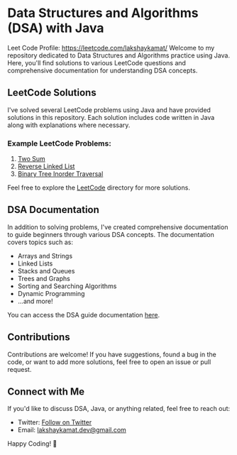# Data Structures and Algorithms (DSA) with Java
Leet Code Profile: https://leetcode.com/lakshaykamat/
Welcome to my repository dedicated to Data Structures and Algorithms practice using Java. Here, you'll find solutions to various LeetCode questions and comprehensive documentation for understanding DSA concepts.

## LeetCode Solutions

I've solved several LeetCode problems using Java and have provided solutions in this repository. Each solution includes code written in Java along with explanations where necessary.

### Example LeetCode Problems:

1. [Two Sum](./LeetCode/TwoSum.java)
2. [Reverse Linked List](./LeetCode/ReverseLinkedList.java)
3. [Binary Tree Inorder Traversal](./LeetCode/BinaryTreeInorderTraversal.java)
   <!-- Add more examples as needed -->

Feel free to explore the [LeetCode](./LeetCode/) directory for more solutions.

## DSA Documentation

In addition to solving problems, I've created comprehensive documentation to guide beginners through various DSA concepts. The documentation covers topics such as:

- Arrays and Strings
- Linked Lists
- Stacks and Queues
- Trees and Graphs
- Sorting and Searching Algorithms
- Dynamic Programming
- ...and more!

You can access the DSA guide documentation [here](./DSA_Guide/Documentation.md).

## Contributions

Contributions are welcome! If you have suggestions, found a bug in the code, or want to add more solutions, feel free to open an issue or pull request.

## Connect with Me

If you'd like to discuss DSA, Java, or anything related, feel free to reach out:

- Twitter: [Follow on Twitter](https://www.linkedin.com/lakshaykamat)
- Email: lakshaykamat.dev@gmail.com

Happy Coding! 🚀
